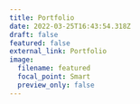 ```yaml
---
title: Portfolio
date: 2022-03-25T16:43:54.318Z
draft: false
featured: false
external_link: Portfolio
image:
  filename: featured
  focal_point: Smart
  preview_only: false
---
```

